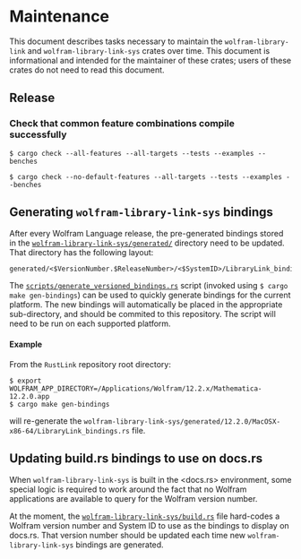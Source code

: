# Maintenance

This document describes tasks necessary to maintain the `wolfram-library-link` and
`wolfram-library-link-sys` crates over time. This document is informational and intended
for the maintainer of these crates; users of these crates do not need to read this
document.

## Release

### Check that common feature combinations compile successfully

```shell
$ cargo check --all-features --all-targets --tests --examples --benches
```

```shell
$ cargo check --no-default-features --all-targets --tests --examples --benches
```


## Generating `wolfram-library-link-sys` bindings

After every Wolfram Language release, the pre-generated bindings stored in the
[`wolfram-library-link-sys/generated/`](../wolfram-library-link-sys/generated/) directory
need to be updated. That directory has the following layout:

```text
generated/<$VersionNumber.$ReleaseNumber>/<$SystemID>/LibraryLink_bindings.rs
```

The [`scripts/generate_versioned_bindings.rs`](../scripts/generate_versioned_bindings.rs)
script (invoked using `$ cargo make gen-bindings`) can be used to quickly generate bindings
for the current platform. The new bindings will automatically be placed in the appropriate
sub-directory, and should be commited to this repository. The script will need to be run
on each supported platform.

#### Example

From the `RustLink` repository root directory:

```
$ export WOLFRAM_APP_DIRECTORY=/Applications/Wolfram/12.2.x/Mathematica-12.2.0.app
$ cargo make gen-bindings
```

will re-generate the `wolfram-library-link-sys/generated/12.2.0/MacOSX-x86-64/LibraryLink_bindings.rs`
file.

## Updating build.rs bindings to use on docs.rs

When `wolfram-library-link-sys` is built in the <docs.rs> environment, some special logic
is required to work around the fact that no Wolfram applications are available to query
for the Wolfram version number.

At the moment, the [`wolfram-library-link-sys/build.rs`](../wolfram-library-link-sys/build.rs)
file hard-codes a Wolfram version number and System ID to use as the bindings to display
on docs.rs. That version number should be updated each time new `wolfram-library-link-sys`
bindings are generated.